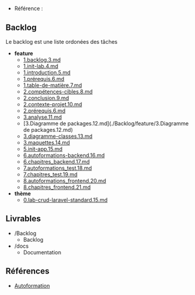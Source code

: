 #  

- Référence :   

 

## Backlog 

Le backlog est une liste ordonées des tâches 

- **feature** 
  - [1.backlog.3.md](./Backlog/feature/1.backlog.3.md) 
  - [1.init-lab.4.md](./Backlog/feature/1.init-lab.4.md) 
  - [1.introduction.5.md](./Backlog/feature/1.introduction.5.md) 
  - [1.prérequis.6.md](./Backlog/feature/1.prérequis.6.md) 
  - [1.table-de-matière.7.md](./Backlog/feature/1.table-de-matière.7.md) 
  - [2.compétences-cibles.8.md](./Backlog/feature/2.compétences-cibles.8.md) 
  - [2.conclusion.9.md](./Backlog/feature/2.conclusion.9.md) 
  - [2.contexte-projet.10.md](./Backlog/feature/2.contexte-projet.10.md) 
  - [2.prérequis.6.md](./Backlog/feature/2.prérequis.6.md) 
  - [3.analyse.11.md](./Backlog/feature/3.analyse.11.md) 
  - [3.Diagramme de packages.12.md](./Backlog/feature/3.Diagramme de packages.12.md) 
  - [3.diagramme-classes.13.md](./Backlog/feature/3.diagramme-classes.13.md) 
  - [3.maquettes.14.md](./Backlog/feature/3.maquettes.14.md) 
  - [5.init-app.15.md](./Backlog/feature/5.init-app.15.md) 
  - [6.autoformations-backend.16.md](./Backlog/feature/6.autoformations-backend.16.md) 
  - [6.chapitres_backend.17.md](./Backlog/feature/6.chapitres_backend.17.md) 
  - [7.autoformations_test.18.md](./Backlog/feature/7.autoformations_test.18.md) 
  - [7.chapitres_test.19.md](./Backlog/feature/7.chapitres_test.19.md) 
  - [8.autoformations_frontend.20.md](./Backlog/feature/8.autoformations_frontend.20.md) 
  - [8.chapitres_frontend.21.md](./Backlog/feature/8.chapitres_frontend.21.md) 
- **thème** 
  - [0.lab-crud-laravel-standard.15.md](./Backlog/thème/0.lab-crud-laravel-standard.15.md) 
## Livrables 

 

- /Backlog 
  - Backlog 
- /docs 
  - Documentation 
## Références 

 

- [Autoformation](#) 

